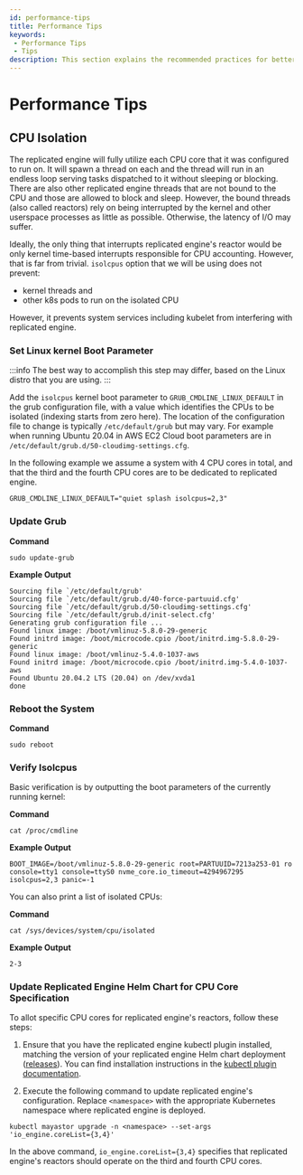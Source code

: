 ```yaml
---
id: performance-tips
title: Performance Tips
keywords:
 - Performance Tips
 - Tips
description: This section explains the recommended practices for better performance.
---
```

# Performance Tips

## CPU Isolation

The replicated engine will fully utilize each CPU core that it was configured to run on. It will spawn a thread on each and the thread will run in an endless loop serving tasks dispatched to it without sleeping or blocking. There are also other replicated engine threads that are not bound to the CPU and those are allowed to block and sleep. However, the bound threads \(also called reactors\) rely on being interrupted by the kernel and other userspace processes as little as possible. Otherwise, the latency of I/O may suffer.

Ideally, the only thing that interrupts replicated engine's reactor would be only kernel time-based interrupts responsible for CPU accounting. However, that is far from trivial. `isolcpus` option that we will be using does not prevent:

* kernel threads and
* other k8s pods to run on the isolated CPU

However, it prevents system services including kubelet from interfering with replicated engine.

### Set Linux kernel Boot Parameter

:::info
The best way to accomplish this step may differ, based on the Linux distro that you are using.
:::

Add the `isolcpus` kernel boot parameter to `GRUB_CMDLINE_LINUX_DEFAULT` in the grub configuration file, with a value which identifies the CPUs to be isolated \(indexing starts from zero here\). The location of the configuration file to change is typically `/etc/default/grub` but may vary. For example when running Ubuntu 20.04 in AWS EC2 Cloud boot parameters are in `/etc/default/grub.d/50-cloudimg-settings.cfg`.

In the following example we assume a system with 4 CPU cores in total, and that the third and the fourth CPU cores are to be dedicated to replicated engine.

```
GRUB_CMDLINE_LINUX_DEFAULT="quiet splash isolcpus=2,3"
```

### Update Grub

**Command**

```
sudo update-grub
```

**Example Output**

```
Sourcing file `/etc/default/grub'
Sourcing file `/etc/default/grub.d/40-force-partuuid.cfg'
Sourcing file `/etc/default/grub.d/50-cloudimg-settings.cfg'
Sourcing file `/etc/default/grub.d/init-select.cfg'
Generating grub configuration file ...
Found linux image: /boot/vmlinuz-5.8.0-29-generic
Found initrd image: /boot/microcode.cpio /boot/initrd.img-5.8.0-29-generic
Found linux image: /boot/vmlinuz-5.4.0-1037-aws
Found initrd image: /boot/microcode.cpio /boot/initrd.img-5.4.0-1037-aws
Found Ubuntu 20.04.2 LTS (20.04) on /dev/xvda1
done
```

### Reboot the System

**Command**

```
sudo reboot
```

### Verify Isolcpus

Basic verification is by outputting the boot parameters of the currently running kernel:

**Command**

```
cat /proc/cmdline
```

**Example Output**
```
BOOT_IMAGE=/boot/vmlinuz-5.8.0-29-generic root=PARTUUID=7213a253-01 ro console=tty1 console=ttyS0 nvme_core.io_timeout=4294967295 isolcpus=2,3 panic=-1
```

You can also print a list of isolated CPUs:

**Command**

```
cat /sys/devices/system/cpu/isolated
```

**Example Output**
```
2-3
```

### Update Replicated Engine Helm Chart for CPU Core Specification

To allot specific CPU cores for replicated engine's reactors, follow these steps:

1. Ensure that you have the replicated engine kubectl plugin installed, matching the version of your replicated engine Helm chart deployment ([releases](https://github.com/openebs/mayastor/releases)). You can find installation instructions in the [kubectl plugin documentation](../advanced-operations/kubectl-plugin.md).

2. Execute the following command to update replicated engine's configuration. Replace `<namespace>` with the appropriate Kubernetes namespace where replicated engine is deployed.

```
kubectl mayastor upgrade -n <namespace> --set-args 'io_engine.coreList={3,4}'
```

In the above command, `io_engine.coreList={3,4}` specifies that replicated engine's reactors should operate on the third and fourth CPU cores.
